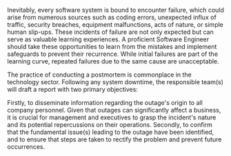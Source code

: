 Inevitably, every software system is bound to encounter failure, which could arise from numerous sources such as coding errors, unexpected influx of traffic, security breaches, equipment malfunctions, acts of nature, or simple human slip-ups. These incidents of failure are not only expected but can serve as valuable learning experiences. A proficient Software Engineer should take these opportunities to learn from the mistakes and implement safeguards to prevent their recurrence. While initial failures are part of the learning curve, repeated failures due to the same cause are unacceptable.

The practice of conducting a postmortem is commonplace in the technology sector. Following any system downtime, the responsible team(s) will draft a report with two primary objectives:

Firstly, to disseminate information regarding the outage's origin to all company personnel. Given that outages can significantly affect a business, it is crucial for management and executives to grasp the incident's nature and its potential repercussions on their operations.
Secondly, to confirm that the fundamental issue(s) leading to the outage have been identified, and to ensure that steps are taken to rectify the problem and prevent future occurrences.
